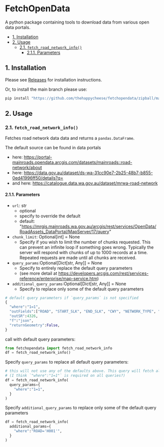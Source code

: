 # FetchOpenData <!-- omit in toc -->

A python package containing tools to download data from various open data portals.

- [1. Installation](#1-installation)
- [2. Usage](#2-usage)
  - [2.1. `fetch_road_network_info()`](#21-fetch_road_network_info)
    - [2.1.1. Parameters](#211-parameters)

## 1. Installation

Please see [Releases](https://github.com/thehappycheese/fetchopendata/releases) for installation instructions.

Or, to install the main branch please use:

```bash
pip install "https://github.com/thehappycheese/fetchopendata/zipball/main/"
```

## 2. Usage

### 2.1. `fetch_road_network_info()`

Fetches road network data data and returns a `pandas.DataFrame`.

The default source can be found in data portals 
- here: https://portal-mainroads.opendata.arcgis.com/datasets/mainroads::road-network/about
- here: https://data.gov.au/dataset/ds-wa-31cc90e7-2b25-48b7-b855-0ed41996ff50/details?q=
- and here: https://catalogue.data.wa.gov.au/dataset/mrwa-road-network

#### 2.1.1. Parameters

- `url`: str
  - optional
  - specify to override the default
  - default: "https://mrgis.mainroads.wa.gov.au/arcgis/rest/services/OpenData/RoadAssets_DataPortal/MapServer/17/query"
- `chunk_limit`: Optional[int] = None
  - Specify if you wish to limit the number of chunks requested. This can prevent an infinite loop if something goes wrong. Typically the server will respond with chunks of up to 1000 records at a time. Repeated requests are made until all chunks are received.
- `query_params`:Optional[Dict[str, Any]] = None
  - Specify to entirely replace the default query parameters
  - (see more detail at https://developers.arcgis.com/rest/services-reference/enterprise/map-service.htm)
- `additional_query_params`:Optional[Dict[str, Any]] = None
  - Specify to replace only some of the default query parameters
  
```python
# default query parameters if `query_params` is not specified
{
  "where":"1=1",
  "outFields":["ROAD", "START_SLK", "END_SLK", "CWY", "NETWORK_TYPE", "START_TRUE_DIST", "END_TRUE_DIST", "RA_NO"],
  "outSR":4326,
  "f":"json",
  "returnGeometry":False,
}
```

call with default query parameters:

```python
from fetchopendata import fetch_road_network_info
df = fetch_road_network_info()
```

Specify `query_params` to replace all default query parameters:

```python
# this will not use any of the defaults above. This query will fetch all data including geometry; it is not recommended that you do this.
# (I think `"where":"1=1"` is required on all queries?)
df = fetch_road_network_info(
  query_params={
    "where":"1=1",
  }
)
```

Specify `additional_query_params` to replace only some of the default query parameters

```python
df = fetch_road_network_info(
  additional_params={
    "where":"ROAD='H001'",
  }
)
```
